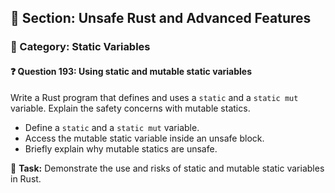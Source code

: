 ## 📘 Section: Unsafe Rust and Advanced Features  
### 🔹 Category: Static Variables  
#### ❓ Question 193: Using static and mutable static variables

Write a Rust program that defines and uses a `static` and a `static mut` variable. Explain the safety concerns with mutable statics.

- Define a `static` and a `static mut` variable.
- Access the mutable static variable inside an unsafe block.
- Briefly explain why mutable statics are unsafe.

🔧 **Task:** Demonstrate the use and risks of static and mutable static variables in Rust.
